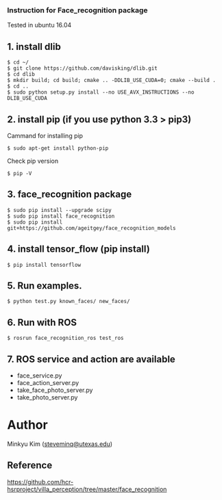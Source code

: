 
### Instruction for Face_recognition package 

Tested in ubuntu 16.04

## 1. install dlib 
  
  ````
$ cd ~/
$ git clone https://github.com/davisking/dlib.git
$ cd dlib
$ mkdir build; cd build; cmake .. -DDLIB_USE_CUDA=0; cmake --build .
$ cd ..
$ sudo python setup.py install --no USE_AVX_INSTRUCTIONS --no DLIB_USE_CUDA
````
  

## 2. install pip (if you use python 3.3 > pip3)
  Cammand for installing pip 
  
  ```
  $ sudo apt-get install python-pip
  ```
    
  Check pip version
 
  ```
$ pip -V
  ```

## 3. face_recognition package
  
  ````
$ sudo pip install --upgrade scipy
$ sudo pip install face_recognition
$ sudo pip install git+https://github.com/ageitgey/face_recognition_models
  ````
  
## 4. install tensor_flow (pip install)
  
````
$ pip install tensorflow
````

## 5. Run examples.

````
$ python test.py known_faces/ new_faces/
````

## 6. Run with ROS
````
$ rosrun face_recognition_ros test_ros
````

## 7. ROS service and action are available
- face_service.py
- face_action_server.py
- take_face_photo_server.py
- take_photo_server.py

# Author
Minkyu Kim (steveminq@utexas.edu)

## Reference
  
 https://github.com/hcr-hsrproject/villa_perception/tree/master/face_recognition
  
